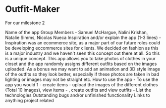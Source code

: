 # Outfit-Maker
For our milestone 2

Name of the app
Group Members - Samuel McHargue, Nalini Krishan, Natalie Simms, Nicolas Nueca
Inspiration and/or explain the app (1-3 lines) - Inspiration was an ecommerce site, as a major part of our future roles could be developing eccommerce sites for clients. We decided on fashion as this is a major industry and we haven't seen this concept out there at all. So this is a unique concept. This app allows you to take photos of clothes in your closet and the app randomly assigns different outfits based on the images uploaded. As a bonus we may want to add an animation and 3D style image of the outfits so they look better, especially if these photos are taken in bad lighting or images may not be straight etc. 
How to use the app - To use the app you would 1 - create items - upload the images of the different clothes (Total 10 images), view items - , create outfits and view outfits - 
List the technologies 
Outstanding bugs and/or unfinished functionality
Links to anything project related

